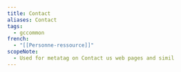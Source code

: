 ```yaml
---
title: Contact
aliases: Contact
tags:
  - gccommon
french:
  - "[[Personne-ressource]]"
scopeNote:
  - Used for metatag on Contact us web pages and simil
---
```

